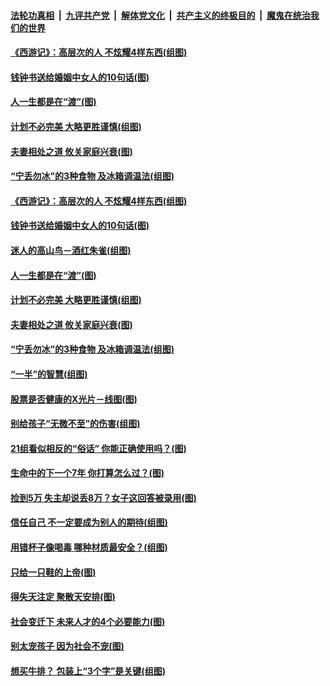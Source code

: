 

####  [法轮功真相](../../../../basic/blob/master/README.md?t=08030002) &nbsp;|&nbsp; [九评共产党](../../../../9ping.md/blob/master/README.md?t=08030002) &nbsp;|&nbsp; [解体党文化](../../../../jtdwh.md/blob/master/README.md?t=08030002)  &nbsp;|&nbsp; [共产主义的终极目的](../../../../gczydzjmd.md/blob/master/README.md?t=08030002) &nbsp;|&nbsp; [魔鬼在统治我们的世界](../../../../mgztzwmdsj.md/blob/master/README.md?t=08030002) 

#### [《西游记》：高层次的人 不炫耀4样东西(组图)](../pages/p8/941369.md?t=08030002) 

#### [钱钟书送给婚姻中女人的10句话(图)](../pages/p8/941525.md?t=08030002) 

#### [人一生都是在“渡”(图)](../pages/p8/941181.md?t=08030002) 

#### [计划不必完美 大略更胜谨慎(组图)](../pages/p8/941550.md?t=08030002) 

#### [夫妻相处之道 攸关家庭兴衰(图)](../pages/p8/941544.md?t=08030002) 

#### [“宁丢勿冰”的3种食物 及冰箱调温法(组图)](../pages/p8/941474.md?t=08030002) 

#### [《西游记》：高层次的人 不炫耀4样东西(组图)](../pages/p8/941369.md?t=08030002) 

#### [钱钟书送给婚姻中女人的10句话(图)](../pages/p8/941525.md?t=08030002) 

#### [迷人的高山鸟－酒红朱雀(组图)](../pages/p8/941571.md?t=08030002) 

#### [人一生都是在“渡”(图)](../pages/p8/941181.md?t=08030002) 

#### [计划不必完美 大略更胜谨慎(组图)](../pages/p8/941550.md?t=08030002) 

#### [夫妻相处之道 攸关家庭兴衰(图)](../pages/p8/941544.md?t=08030002) 

#### [“宁丢勿冰”的3种食物 及冰箱调温法(组图)](../pages/p8/941474.md?t=08030002) 

#### [“一半”的智慧(组图)](../pages/p8/941372.md?t=08030002) 

#### [股票是否健康的X光片－线图(图)](../pages/p8/941444.md?t=08030002) 

#### [别给孩子“无微不至”的伤害(组图)](../pages/p8/941358.md?t=08030002) 

#### [21组看似相反的“俗话” 你能正确使用吗？(图)](../pages/p8/940817.md?t=08030002) 

#### [生命中的下一个7年 你打算怎么过？(图)](../pages/p8/941164.md?t=08030002) 

#### [捡到5万 失主却说丢8万？女子这回答被录用(图)](../pages/p8/941335.md?t=08030002) 

#### [信任自己 不一定要成为别人的期待(组图)](../pages/p8/941322.md?t=08030002) 

#### [用错杯子像喝毒 哪种材质最安全？(组图)](../pages/p8/941320.md?t=08030002) 

#### [只给一只鞋的上帝(图)](../pages/p8/941178.md?t=08030002) 

#### [得失天注定 聚散天安排(图)](../pages/p8/941237.md?t=08030002) 

#### [社会变迁下 未来人才的4个必要能力(图)](../pages/p8/941222.md?t=08030002) 

#### [别太宠孩子 因为社会不宠(图)](../pages/p8/941205.md?t=08030002) 

#### [想买牛排？ 包装上“3个字”是关键(组图)](../pages/p8/941165.md?t=08030002) 

